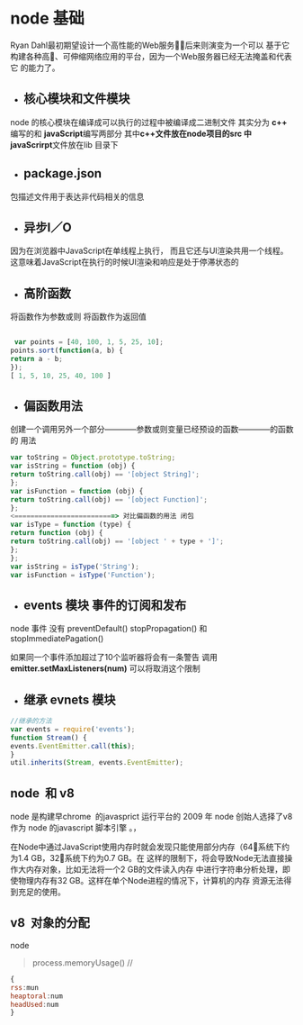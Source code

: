 # node 基础

Ryan Dahl最初期望设计一个高性能的Web服务􀙧，后来则演变为一个可以
基于它构建各种高􁤳、可伸缩网络应用的平台，因为一个Web服务器已经无法掩盖和代表它
的能力了。



+ ## 核心模块和文件模块
node  的核心模块在编译成可以执行的过程中被编译成二进制文件
其实分为  **c++** 编写的和 **javaScript**编写两部分 其中**c++**文件放在node项目的src 中**javaScrirpt**文件放在lib 目录下


+ ## package.json 

包描述文件用于表达非代码相关的信息
 
 
+ ## 异步I／O
 
 
 因为在浏览器中JavaScript在单线程上执行，
而且它还与UI渲染共用一个线程。这意味着JavaScript在执行的时候UI渲染和响应是处于停滞状态的


 + ## 高阶函数 

将函数作为参数或则 将函数作为返回值
 
``` js 
 
 var points = [40, 100, 1, 5, 25, 10];
points.sort(function(a, b) {
return a - b;
});
[ 1, 5, 10, 25, 40, 100 ]

 ```
 + ## 偏函数用法
 创建一个调用另外一个部分————参数或则变量已经预设的函数————的函数的
用法
```js 
var toString = Object.prototype.toString;
var isString = function (obj) {
return toString.call(obj) == '[object String]';
};
var isFunction = function (obj) {
return toString.call(obj) == '[object Function]';
};
<=========================> 对比偏函数的用法 闭包
var isType = function (type) {
return function (obj) {
return toString.call(obj) == '[object ' + type + ']';
};
};
var isString = isType('String');
var isFunction = isType('Function');


```
+ ## events 模块  事件的订阅和发布

node 事件 没有 preventDefault() stopPropagation() 和stopImmediatePagation() 

如果同一个事件添加超过了10个监听器将会有一条警告 调用**emitter.setMaxListeners(num)** 可以将取消这个限制 
+ ## 继承 evnets 模块 
```js
//继承的方法 
var events = require('events');
function Stream() {
events.EventEmitter.call(this);
}
util.inherits(Stream, events.EventEmitter);

```
## node  和 v8  
 
node 是构建早chrome  的javasprict 运行平台的  2009 年 node 创始人选择了v8 作为 node 的javascript 
脚本引擎 。，


在Node中通过JavaScript使用内存时就会发现只能使用部分内存（64􀍮系统下约为1.4 GB，32􀍮系统下约为0.7 GB。在
这样的限制下，将会导致Node无法直接操作大内存对象，比如无法将一个2 GB的文件读入内存
中进行字符串分析处理，即使物理内存有32 GB。这样在单个Node进程的情况下，计算机的内存
资源无法得到充足的使用。

## v8  对象的分配 

node 
> process.memoryUsage() 
//
```js 
{
rss:mun
heaptoral:num
headUsed:num
}
```
